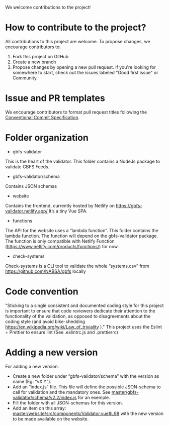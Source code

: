 We welcome contributions to the project!
# How to contribute to the project?
All contributions to this project are welcome. To propose changes, we encourage contributors to:

1. Fork this project on GitHub
2. Create a new branch
3. Propose  changes by opening a new pull request.
If you're looking for somewhere to start, check out the issues labeled "Good first issue" or Community.

# Issue and PR templates
We encourage contributors to format pull request titles following the [Conventional Commit Specification](https://www.conventionalcommits.org/en/v1.0.0/).

# Folder organization
- gbfs-validator

This is the heart of the validator. This folder contains a NodeJs package to validate GBFS Feeds.

- gbfs-validator/schema

Contains JSON schemas

- website

Contains the frontend, currently hosted by Netlify on https://gbfs-validator.netlify.app/
It’s a tiny Vue SPA.

- functions

The API for the website uses a “lambda function”.
This folder contains the lambda function. The function will depend on the gbfs-validator package.
The function is only compatible with Netlify Function (https://www.netlify.com/products/functions/) for now.

- check-systems

Check-systems is a CLI tool to validate the whole “systems.csv” from https://github.com/NABSA/gbfs locally

# Code convention
"Sticking to a single consistent and documented coding style for this project is important to ensure that code reviewers dedicate their attention to the functionality of the validation, as opposed to disagreements about the coding style (and avoid bike-shedding https://en.wikipedia.org/wiki/Law_of_triviality )." This project uses the Eslint + Prettier to ensure lint (See .eslintrc.js and .prettierrc)

# Adding a new version
For adding a new version:
- Create a new folder under “gbfs-validator/schema” with the version as name (Eg: “vX.Y”).
- Add an “index.js” file. This file will define the possible JSON-schema to call for validation and the mandatory ones. See [master/gbfs-validator/schema/v2.2/index.js](https://github.com/fluctuo/gbfs-validator/blob/master/gbfs-validator/schema/v2.2/index.js) for an exemple.
- Fill the folder with all JSON-schemas for this version.
- Add an item on this array: [master/website/src/components/Validator.vue#L98](https://github.com/MobilityData/gbfs-validator/blob/master/website/src/components/Validator.vue#L98) with the new version to be made available on the website.
